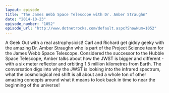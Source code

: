 ```yaml
---
layout: episode
title: "The James Webb Space Telescope with Dr. Amber Straughn"
date: "2014-10-23"
episode_number: "1052"
episode_url: "http://www.dotnetrocks.com/default.aspx?ShowNum=1052"
---
```


A Geek Out with a real astrophysicist! Carl and Richard get giddy geeky with the amazing Dr. Amber Straughn who is part of the Project Science team for the James Webb Space Telescope. Considered the successor to the Hubble Space Telescope, Amber talks about how the JWST is bigger and different - with a six meter reflector and orbiting 1.5 million kilometres from Earth. The conversation digs into why the JWST is looking into the infrared spectrum, what the cosmological red shift is all about and a whole ton of other amazing concepts around what it means to look back in time to near the beginning of the universe!

